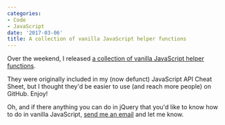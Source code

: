 ```yaml
---
categories:
- Code
- JavaScript
date: '2017-03-06'
title: A collection of vanilla JavaScript helper functions
---
```


Over the weekend, I released [a collection of vanilla JavaScript helper functions](/open-source/#javascript-helper-functions).

They were originally included in my (now defunct) JavaScript API Cheat Sheet, but I thought they'd be easier to use (and reach more people) on GitHub. Enjoy!

Oh, and if there anything you can do in jQuery that you'd like to know how to do in vanilla JavaScript, [send me an email](/about/) and let me know.